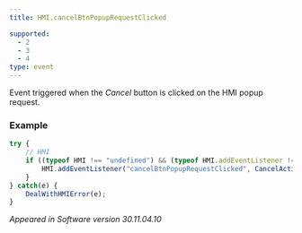 ```yaml
---
title: HMI.cancelBtnPopupRequestClicked

supported:
  - 2
  - 3
  - 4
type: event
---
```

Event triggered when the *Cancel* button is clicked on the HMI popup request.

### Example

```javascript
try {
	// HMI
	if ((typeof HMI !== "undefined") && (typeof HMI.addEventListener !== "undefined")) {
		HMI.addEventListener("cancelBtnPopupRequestClicked", CancelAction());
	}
} catch(e) {
	DealWithHMIError(e);
}
```

*Appeared in Software version 30.11.04.10*